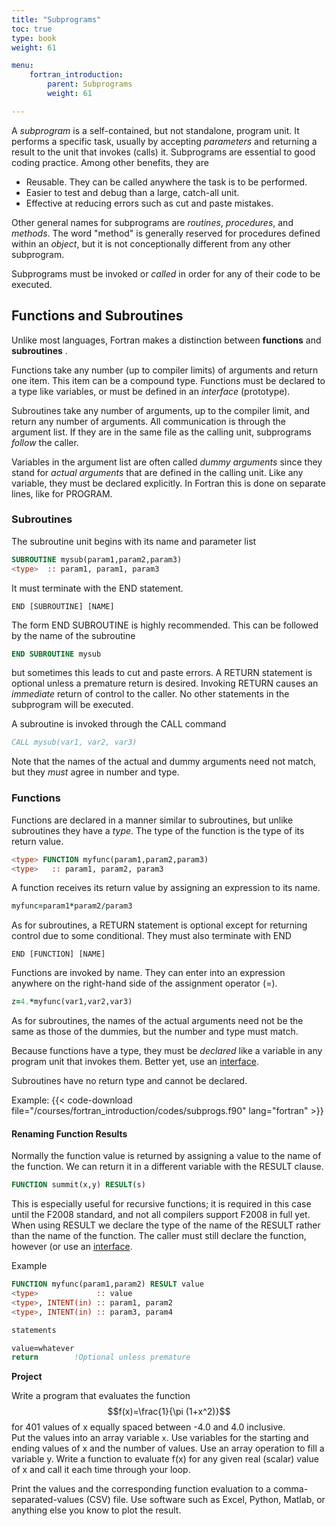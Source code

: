 ```yaml
---
title: "Subprograms"
toc: true
type: book
weight: 61

menu:
    fortran_introduction:
        parent: Subprograms
        weight: 61

---
```


A _subprogram_ is a self-contained, but not standalone, program unit.  It performs a specific task, usually by accepting _parameters_ and returning a result to the unit that invokes (calls) it.
Subprograms are essential to good coding practice.  Among other benefits, they are
  * Reusable.  They can be called anywhere the task is to be performed.
  * Easier to test and debug than a large, catch-all unit.
  * Effective at reducing errors such as cut and paste mistakes.

Other general names for subprograms are _routines_, _procedures_, and _methods_. The word "method" is generally reserved for procedures defined within an _object_, but it is not conceptionally different from any other subprogram. 

Subprograms must be invoked or _called_ in order for any of their code to be executed.  

## Functions and Subroutines

Unlike most languages, Fortran makes a distinction between __functions__ and __subroutines__ .

Functions take any number (up to compiler limits) of arguments and return one item.  This item can be a compound type.
Functions must be declared to a type like variables, or must be defined in an _interface_ (prototype). 

Subroutines take any number of arguments, up to the compiler limit, and return any number of arguments.  All communication is through the argument list.
If they are in the same file as the calling unit, subprograms _follow_ the caller.

Variables in the argument list are often called _dummy arguments_ since they stand for _actual arguments_ that are defined in the calling unit.
Like any variable, they must be declared explicitly.  In Fortran this is done on separate lines, like for PROGRAM.

### Subroutines

The subroutine unit begins with its name and parameter list
```fortran
SUBROUTINE mysub(param1,param2,param3)
<type>  :: param1, param1, param3
```
It must terminate with the END statement.  
```
END [SUBROUTINE] [NAME]
```
The form END SUBROUTINE is highly recommended.  This can be followed by the name of the subroutine
```fortran
END SUBROUTINE mysub
```
but sometimes this leads to cut and paste errors.
A RETURN statement is optional unless a premature return is desired.
Invoking RETURN causes an _immediate_ return of control to the caller.  No other statements in the subprogram will be executed.

A subroutine is invoked through the CALL command
```fortran
CALL mysub(var1, var2, var3)
```

Note that the names of the actual and dummy arguments need not match, but they _must_ agree in number and type.

### Functions

Functions are declared in a manner similar to subroutines, but unlike subroutines they have a _type_.  The type of the function is the type of its return value.
```fortran
<type> FUNCTION myfunc(param1,param2,param3)
<type>   :: param1, param2, param3
```
A function receives its return value by assigning an expression to its name.
```fortran
myfunc=param1*param2/param3
```
As for subroutines, a RETURN statement is optional except for returning control due to some conditional.
They must also terminate with END
```
END [FUNCTION] [NAME]
```

Functions are invoked by name.  They can enter into an expression anywhere on the right-hand side of the assignment operator (=).
```fortran
z=4.*myfunc(var1,var2,var3)
```
As for subroutines, the names of the actual arguments need not be the same as those of the dummies, but the number and type must match.

Because functions have a type, they must be _declared_ like a variable in any program unit that invokes them.  Better yet, use an [interface](courses/fortran_introduction/subprogram_args).

Subroutines have no return type and cannot be declared.

Example:
{{< code-download file="/courses/fortran_introduction/codes/subprogs.f90" lang="fortran" >}}

#### Renaming Function Results 

Normally the function value is returned by assigning a value to the name of the function.
We can return it in a different variable with the RESULT clause.
```fortran
FUNCTION summit(x,y) RESULT(s)
```
This is especially useful for recursive functions; it is required in this case until the F2008 standard, and not all compilers support F2008 in full yet.
When using RESULT we declare the type of the name of the RESULT rather than the name of the function.  The caller must still declare the function, however (or use an [interface](/courses/fortran_introduction/interfaces).

Example
```fortran
FUNCTION myfunc(param1,param2) RESULT value
<type>             :: value
<type>, INTENT(in) :: param1, param2
<type>, INTENT(in) :: param3, param4

statements

value=whatever
return        !Optional unless premature
```

**Project**

Write a program that evaluates the function
$$f(x)=\frac{1}{\pi (1+x^2)}$$
for 401 values of x equally spaced between -4.0 and 4.0 inclusive.  
Put the values into an array variable `x`.  Use variables for the starting and ending values of x and the number of values.   Use an array operation to fill a variable y.
Write a function to evaluate f(x) for any given real (scalar) value of x and call it each time through your loop.

Print the values and the corresponding function evaluation to a comma-separated-values (CSV) file.  Use software such as Excel, Python, Matlab, or anything else you know to plot the result.
